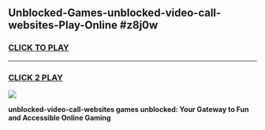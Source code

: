 
## Unblocked-Games-unblocked-video-call-websites-Play-Online #z8j0w
<h3>
<a href="https://news.freeplayer.one?title=unblocked-video-call-websites&ref=3">CLICK TO PLAY</a></h3>
<hr>

<h3>
<a href="https://news.freeplayer.one?title=unblocked-video-call-websites&ref=3">CLICK 2 PLAY</a>
  
</h3>

<a href="https://news.freeplayer.one?title=unblocked-video-call-websites&ref=3"><img src="https://clearcache.store/games.png"></a>


**unblocked-video-call-websites games unblocked: Your Gateway to Fun and Accessible Online Gaming**
